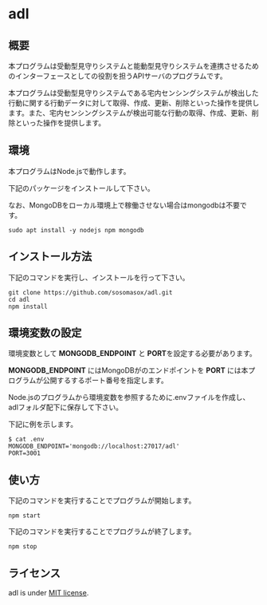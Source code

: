 # adl

## 概要
本プログラムは受動型見守りシステムと能動型見守りシステムを連携させるためのインターフェースとしての役割を担うAPIサーバのプログラムです。

本プログラムは受動型見守りシステムである宅内センシングシステムが検出した行動に関する行動データに対して取得、作成、更新、削除といった操作を提供します。また、宅内センシングシステムが検出可能な行動の取得、作成、更新、削除といった操作を提供します。



## 環境
本プログラムはNode.jsで動作します。

下記のパッケージをインストールして下さい。

なお、MongoDBをローカル環境上で稼働させない場合はmongodbは不要です。

```
sudo apt install -y nodejs npm mongodb
```



## インストール方法
下記のコマンドを実行し、インストールを行って下さい。

```
git clone https://github.com/sosomasox/adl.git
cd adl
npm install
```


## 環境変数の設定
環境変数として **MONGODB_ENDPOINT** と **PORT**を設定する必要があります。

**MONGODB_ENDPOINT** にはMongoDBがのエンドポイントを **PORT** には本プログラムが公開するするポート番号を指定します。

Node.jsのプログラムから環境変数を参照するために.envファイルを作成し、adlフォルダ配下に保存して下さい。

下記に例を示します。

```
$ cat .env
MONGODB_ENDPOINT='mongodb://localhost:27017/adl'
PORT=3001
```



## 使い方

下記のコマンドを実行することでプログラムが開始します。

```
npm start
```

下記のコマンドを実行することでプログラムが終了します。

``` 
npm stop
```



## ライセンス

adl is under [MIT license](https://en.wikipedia.org/wiki/MIT_License).
